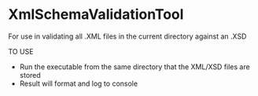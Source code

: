 # XmlSchemaValidationTool
For use in validating all .XML files in the current directory against an .XSD

TO USE
- Run the executable from the same directory that the XML/XSD files are stored
- Result will format and log to console
